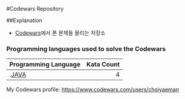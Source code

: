#Codewars Repository

##Explanation
- [Codewars](www.codewars.com)에서 푼 문제들 올리는 저장소

### Programming languages used to solve the Codewars

|    Programming Language    |	Kata Count  |
|----------|----------------:|
|.[JAVA](https://github.com/choiyaeman/codewars/tree/main/language/java) |4|

My Codewars profile: https://www.codewars.com/users/choiyaeman

